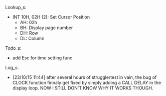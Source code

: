 <!-- test code> ####################################### -->
<!-- <test code ####################################### -->

Lookup_s:
- INT 10H, 02H (2): Set Cursor Position
  - AH: 02h
  - BH: Display page number
  - DH: Row
  - DL: Column

Todo_s:
- add Esc for time setting func

Log_s:
- [23/10/15 11:44] after several hours of struggle/test in vain, the bug of CLOCK function finnaly get fixed by simply adding a CALL DELAY in the display loop. NOW I STILL DON'T KNOW WHY IT WORKS THOUGH. 
 